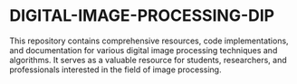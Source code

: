 # DIGITAL-IMAGE-PROCESSING-DIP
This repository contains comprehensive resources, code implementations, and documentation for various digital image processing techniques and algorithms. It serves as a valuable resource for students, researchers, and professionals interested in the field of image processing.
